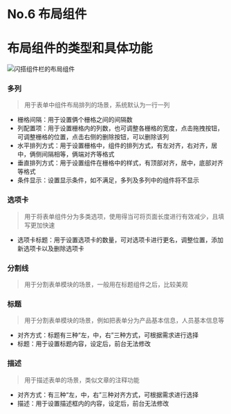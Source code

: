 # No.6 布局组件

# <H2Icon />布局组件的类型和具体功能

![闪搭组件栏的布局组件](https://nocode.cloudred.cn/help/_images/%E5%B8%83%E5%B1%80%E7%BB%84%E4%BB%B6.png)

### <H2Icon />多列

> 用于表单中组件布局排列的场景，系统默认为一行一列

- 栅格间隔：用于设置俩个栅格之间的间隔数
- 列配置项：用于设置栅格内的列数，也可调整各栅格的宽度，点击拖拽按钮，可调整栅格的位置，点击右侧的删除按钮，可以删除该列
- 水平排列方式：用于设置栅格中，组件的排列方式，有左对齐，右对齐，居中，俩侧间隔相等，俩端对齐等格式
- 垂直排列方式：用于设置组件在栅格中的样式，有顶部对齐，居中，底部对齐等格式
- 条件显示：设置显示条件，如不满足，多列及多列中的组件将不显示


### <H2Icon />选项卡

> 用于将表单组件分为多类选项，使用得当可将页面长度进行有效减少，且填写更加快速

- 选项卡标题：用于设置选项卡的数量，可对选项卡进行更名，调整位置，添加新选项卡以及删除选项卡

### <H2Icon />分割线

> 用于分割表单模块的场景，一般用在标题组件之后，比较美观



### <H2Icon />标题

> 用于分割表单模块的场景，例如把表单分为产品基本信息，人员基本信息等

- 对齐方式：标题有三种“左，中，右”三种方式，可根据需求进行选择
- 标题：用于设置标题内容，设定后，前台无法修改

### <H2Icon />描述

> 用于描述表单的场景，类似文章的注释功能

- 对齐方式：有三种“左，中，右”三种对齐方式，可根据需求进行选择
- 描述：用于设置描述框内的内容，设定后，前台无法修改


<style>

.center {
  text-align:center;
  display:flex;
  width: 100%;
  font-size: 36px;
  flex-direction: row;
  align-items: center;
  justify-content:center;  
  margin-bottom: 20px;
  margin-top: 20px;
}

.logo {
  font-size: 32px;
  font-weight: bold;
  color: #333;
}

.desc {
  font-size: 20px;
}

.row {
  height: 1px;
  width: 95%;
  background: #eee;
  margin: 5px auto 20px;
}

.action {
  text-align:center;
  margin-top: 50px;
}

.action-button {
  display: inline-block;
  font-size: 16px;
  color: #fff;
  padding: 5px 15px;
  line-hight: 45px;
  background-color: #3683d6;
  border-radius: 4px;
  transition: background-color .1s ease;
  box-sizing: border-box;
  border-bottom: 1px solid #3683d6;
}

.QR-wrapper{
  width: 100%;
  display: flex;
  flex-direction: row;
  align-items: center;
  justify-content:center;  
  margin-bottom: 50px;
  margin-top: 50px;
}

.QR-img{
  height: 200px;
  width:200px;
}
</style>

<RightMenu />
